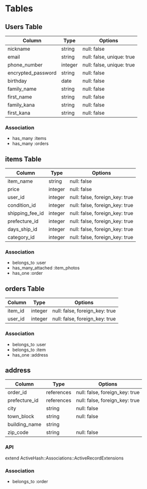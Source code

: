# Tables

## Users Table

| Column             | Type       | Options                   |
| ------------------ | ---------- | ------------------------- |
| nickname           | string     | null: false               |
| email              | string     | null: false, unique: true | 
| phone_number       | integer    | null: false, unique: true |
| encrypted_password | string     | null: false               |
| birthday           | date       | null: false               |
| family_name        | string     | null: false               | 
| first_name         | string     | null: false               |
| family_kana        | string     | null: false               |
| first_kana         | string     | null: false               |

### Association
- has_many :items
- has_many :orders

## items Table

| Column          | Type    | Options                        |
| --------------- | ------- | ------------------------------ |
| item_name       | string  | null: false                    |
| price           | integer | null: false                    |
| user_id         | integer | null: false, foreign_key: true |
| condition_id    | integer | null: false, foreign_key: true |
| shipping_fee_id | integer | null: false, foreign_key: true |
| prefecture_id   | integer | null: false, foreign_key: true |
| days_ship_id    | integer | null: false, foreign_key: true |
| category_id     | integer | null: false, foreign_key: true |

### Association
- belongs_to        :user
- has_many_attached :item_photos
- has_one           :order

## orders Table

| Column     | Type    | Options                        |
| ---------- | ------- | ------------------------------ |
| item_id    | integer | null: false, foreign_key: true |
| user_id    | integer | null: false, foreign_key: true |

### Association
- belongs_to :user
- belongs_to :item
- has_one    :address

## address

| Column        | Type       | Options                        |
| ------------- | ---------- | ------------------------------ |
| order_id      | references | null: false, foreign_key: true |
| prefecture_id | references | null: false, foreign_key: true |
| city          | string     | null: false                    |
| town_block    | string     | null: false                    |
| building_name | string     |                                |
| zip_code      | string     | null: false                    |

### API
  extend ActiveHash::Associations::ActiveRecordExtensions

### Association
- belongs_to :order

